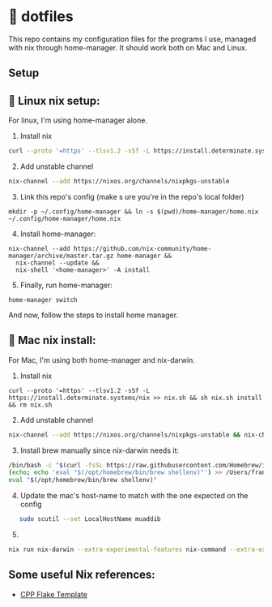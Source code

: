 # 📓 dotfiles

This repo contains my configuration files for the programs I use, managed with nix through home-manager.
It should work both on Mac and Linux.

##  Setup
## 🐧 Linux  nix setup:
For linux, I'm using home-manager alone.
1. Install nix
```sh
curl --proto '=https' --tlsv1.2 -sSf -L https://install.determinate.systems/nix >> nix.sh && sh nix.sh install && rm nix.sh
```
2. Add unstable channel
```sh
nix-channel --add https://nixos.org/channels/nixpkgs-unstable
```
3. Link this repo's config (make s
ure you're in the repo's local folder)
```
mkdir -p ~/.config/home-manager && ln -s $(pwd)/home-manager/home.nix ~/.config/home-manager/home.nix
```
4. Install home-manager:
```
nix-channel --add https://github.com/nix-community/home-manager/archive/master.tar.gz home-manager &&
  nix-channel --update &&
  nix-shell '<home-manager>' -A install
```
5. Finally, run home-manager:
```
home-manager switch
```
And now, follow the steps to install home manager.
## 🍎 Mac nix install:

For Mac, I'm using both home-manager and nix-darwin.

1. Install nix
```
curl --proto '=https' --tlsv1.2 -sSf -L https://install.determinate.systems/nix >> nix.sh && sh nix.sh install && rm nix.sh
```
2. Add unstable channel
```sh
nix-channel --add https://nixos.org/channels/nixpkgs-unstable && nix-channel --update
```
3. Install brew manually since nix-darwin needs it:
```sh
/bin/bash -c "$(curl -fsSL https://raw.githubusercontent.com/Homebrew/install/HEAD/install.sh)" \ && 
(echo; echo 'eval "$(/opt/homebrew/bin/brew shellenv)"') >> /Users/fran/.zprofile \ && 
eval "$(/opt/homebrew/bin/brew shellenv)"
```
4. Update the mac's host-name to match with the one expected on the config
```sh
   sudo scutil --set LocalHostName muaddib
```
5. 
```sh
nix run nix-darwin --extra-experimental-features nix-command --extra-experimental-features flakes -- switch --flake ~/dotfiles
```

## Some useful Nix references:

- [CPP Flake Template](https://github.com/nkoturovic/cpp-nix-project-template)
